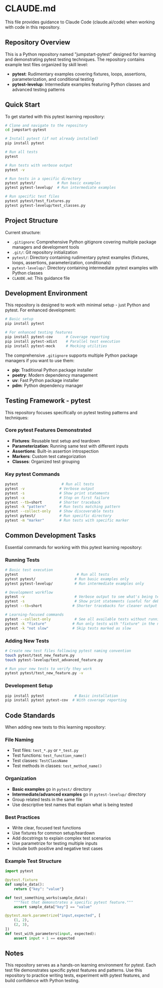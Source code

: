# CLAUDE.md

This file provides guidance to Claude Code (claude.ai/code) when working with code in this repository.

## Repository Overview

This is a Python repository named "jumpstart-pytest" designed for learning and demonstrating pytest testing techniques. The repository contains example test files organized by skill level:

- **pytest**: Rudimentary examples covering fixtures, loops, assertions, parameterization, and conditional testing
- **pytest-levelup**: Intermediate examples featuring Python classes and advanced testing patterns

## Quick Start

To get started with this pytest learning repository:

```bash
# Clone and navigate to the repository
cd jumpstart-pytest

# Install pytest (if not already installed)
pip install pytest

# Run all tests
pytest

# Run tests with verbose output
pytest -v

# Run tests in a specific directory
pytest pytest/          # Run basic examples
pytest pytest-levelup/  # Run intermediate examples

# Run specific test files
pytest pytest/test_fixtures.py
pytest pytest-levelup/test_classes.py
```

## Project Structure

Current structure:
- `.gitignore`: Comprehensive Python gitignore covering multiple package managers and development tools
- `.git/`: Git repository initialization
- `pytest/`: Directory containing rudimentary pytest examples (fixtures, loops, assertions, parameterization, conditionals)
- `pytest-levelup/`: Directory containing intermediate pytest examples with Python classes
- `CLAUDE.md`: This guidance file

## Development Environment

This repository is designed to work with minimal setup - just Python and pytest. For enhanced development:

```bash
# Basic setup
pip install pytest

# For enhanced testing features
pip install pytest-cov      # Coverage reporting
pip install pytest-xdist    # Parallel test execution
pip install pytest-mock     # Mocking utilities
```

The comprehensive `.gitignore` supports multiple Python package managers if you want to use them:
- **pip**: Traditional Python package installer
- **poetry**: Modern dependency management
- **uv**: Fast Python package installer
- **pdm**: Python dependency manager

## Testing Framework - pytest

This repository focuses specifically on pytest testing patterns and techniques:

### Core pytest Features Demonstrated
- **Fixtures**: Reusable test setup and teardown
- **Parameterization**: Running same test with different inputs  
- **Assertions**: Built-in assertion introspection
- **Markers**: Custom test categorization
- **Classes**: Organized test grouping

### Key pytest Commands
```bash
pytest                    # Run all tests
pytest -v                # Verbose output
pytest -s                # Show print statements
pytest -x                # Stop on first failure
pytest --tb=short        # Shorter traceback
pytest -k "pattern"      # Run tests matching pattern
pytest --collect-only    # Show discoverable tests
pytest pytest/           # Run specific directory
pytest -m "marker"       # Run tests with specific marker
```

## Common Development Tasks

Essential commands for working with this pytest learning repository:

### Running Tests
```bash
# Basic test execution
pytest                           # Run all tests
pytest pytest/                  # Run basic examples only
pytest pytest-levelup/          # Run intermediate examples only

# Development workflow
pytest -v                       # Verbose output to see what's being tested
pytest -s                       # Show print statements (useful for debugging)
pytest --tb=short              # Shorter tracebacks for cleaner output

# Learning-focused commands  
pytest --collect-only           # See all available tests without running
pytest -k "fixture"            # Run only tests with "fixture" in the name
pytest -k "not slow"           # Skip tests marked as slow
```

### Adding New Tests
```bash
# Create new test files following pytest naming convention
touch pytest/test_new_feature.py
touch pytest-levelup/test_advanced_feature.py

# Run your new tests to verify they work
pytest pytest/test_new_feature.py -v
```

### Development Setup
```bash
pip install pytest              # Basic installation
pip install pytest pytest-cov  # With coverage reporting
```

## Code Standards

When adding new tests to this learning repository:

### File Naming
- Test files: `test_*.py` or `*_test.py`
- Test functions: `test_function_name()`
- Test classes: `TestClassName`
- Test methods in classes: `test_method_name()`

### Organization
- **Basic examples** go in `pytest/` directory
- **Intermediate/advanced examples** go in `pytest-levelup/` directory
- Group related tests in the same file
- Use descriptive test names that explain what is being tested

### Best Practices
- Write clear, focused test functions
- Use fixtures for common setup/teardown
- Add docstrings to explain complex test scenarios
- Use parametrize for testing multiple inputs
- Include both positive and negative test cases

### Example Test Structure
```python
import pytest

@pytest.fixture
def sample_data():
    return {"key": "value"}

def test_something_works(sample_data):
    """Test that demonstrates a specific pytest feature."""
    assert sample_data["key"] == "value"

@pytest.mark.parametrize("input,expected", [
    (1, 2),
    (2, 3),
])
def test_with_parameters(input, expected):
    assert input + 1 == expected
```

## Notes

This repository serves as a hands-on learning environment for pytest. Each test file demonstrates specific pytest features and patterns. Use this repository to practice writing tests, experiment with pytest features, and build confidence with Python testing.